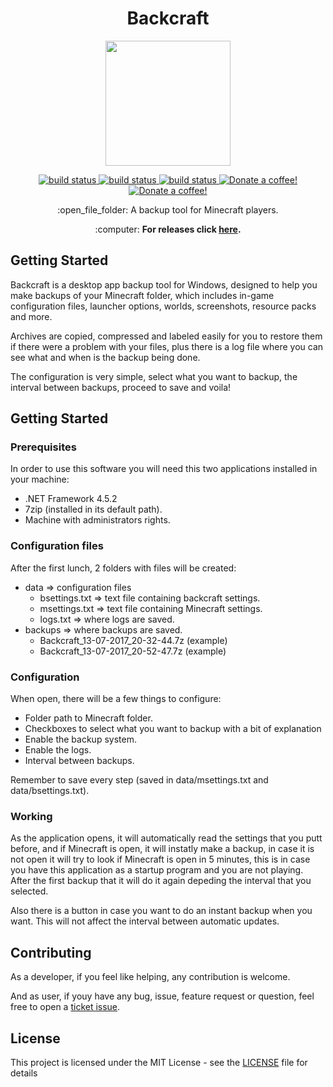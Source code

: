<h1 align="center">Backcraft</h1>

<p align="center"><img src="http://i.imgur.com/nWswd3B.png" width="200px" height="200px" ></p>

<p align="center">
    <a href="https://travis-ci.com/emimontesdeoca/backcraft">
        <img src="https://travis-ci.com/emimontesdeoca/backcraft.svg?token=5YhKmMD39Y1MraUZWAap&branch=master"
             alt="build status">
    </a>
    <a href="https://github.com/emimontesdeoca/backcraft/releases">
        <img src="https://img.shields.io/badge/version-1.0-green.svg"
             alt="build status">
    </a>
    <a href="https://github.com/emimontesdeoca/backcraft/releases">
        <img src="https://img.shields.io/badge/Platform-Windows-blue.svg"
             alt="build status">
    </a>
    <a href="https://www.paypal.com/cgi-bin/webscr?cmd=_s-xclick&hosted_button_id=UBYQDM59B3GCC">
        <img src="https://img.shields.io/badge/Donate-PayPal-green.svg"
             alt="Donate a coffee!">
    </a>
    <a href="LICENSE">
        <img src="https://img.shields.io/github/license/mashape/apistatus.svg"
             alt="Donate a coffee!">
    </a>
</p>

<p align="center">
:open_file_folder: A backup tool for Minecraft players.
</p>

<p align="center">
:computer: <strong>For releases click <a href="https://github.com/emimontesdeoca/Backcraft/releases">here</a>.</strong>
</p>

## Getting Started

Backcraft is a desktop app backup tool for Windows, designed 
to help you make backups of your Minecraft folder, which includes in-game configuration files, launcher options, worlds, screenshots, resource packs and more.

Archives are copied, compressed and labeled easily for you to restore them if there were a problem with your files, plus there is a log file where you can see what and when is the backup being done.

The configuration is very simple, select what you want to backup, the interval between backups, proceed to save and voila!

## Getting Started
### Prerequisites

In order to use this software you will need this two applications installed in your machine:

- .NET Framework 4.5.2
- 7zip (installed in its default path).
- Machine with administrators rights.

### Configuration files

After the first lunch, 2 folders with files will be created:

- data => configuration files
  - bsettings.txt => text file containing backcraft settings.
  - msettings.txt => text file containing Minecraft settings.
  - logs.txt => where logs are saved.
- backups => where backups are saved.
  - Backcraft_13-07-2017_20-32-44.7z (example)
  - Backcraft_13-07-2017_20-52-47.7z (example)

### Configuration

When open, there will be a few things to configure:

- Folder path to Minecraft folder.
- Checkboxes to select what you want to backup with a bit of explanation
- Enable the backup system.
- Enable the logs.
- Interval between backups.

Remember to save every step (saved in data/msettings.txt and data/bsettings.txt).

### Working

As the application opens, it will automatically read the settings that you putt before, and if Minecraft is open, it will instatly make a backup, in case it is not open it will try to look if Minecraft is open in 5 minutes, this is in case you have this application as a startup program and you are not playing. After the first backup that it will do it again depeding the interval that you selected.

Also there is a button in case you want to do an instant backup when you want. This will not affect the interval between automatic updates.

## Contributing

As a developer, if you feel like helping, any contribution is welcome.

And as user, if youy have any bug, issue, feature request or question, feel free to open a [ticket issue](https://github.com/emimontesdeoca/backcraft/issues).

## License

This project is licensed under the MIT License - see the [LICENSE](LICENSE) file for details
